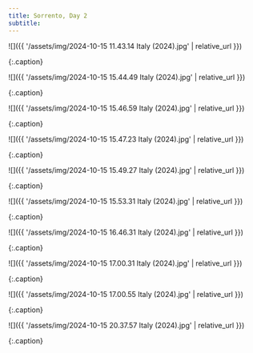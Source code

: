```yaml
---
title: Sorrento, Day 2
subtitle:
---
```


![]({{ '/assets/img/2024-10-15 11.43.14 Italy (2024).jpg' | relative_url }})

{:.caption}


![]({{ '/assets/img/2024-10-15 15.44.49 Italy (2024).jpg' | relative_url }})

{:.caption}


![]({{ '/assets/img/2024-10-15 15.46.59 Italy (2024).jpg' | relative_url }})

{:.caption}


![]({{ '/assets/img/2024-10-15 15.47.23 Italy (2024).jpg' | relative_url }})

{:.caption}


![]({{ '/assets/img/2024-10-15 15.49.27 Italy (2024).jpg' | relative_url }})

{:.caption}


![]({{ '/assets/img/2024-10-15 15.53.31 Italy (2024).jpg' | relative_url }})

{:.caption}


![]({{ '/assets/img/2024-10-15 16.46.31 Italy (2024).jpg' | relative_url }})

{:.caption}


![]({{ '/assets/img/2024-10-15 17.00.31 Italy (2024).jpg' | relative_url }})

{:.caption}


![]({{ '/assets/img/2024-10-15 17.00.55 Italy (2024).jpg' | relative_url }})

{:.caption}


![]({{ '/assets/img/2024-10-15 20.37.57 Italy (2024).jpg' | relative_url }})

{:.caption}
